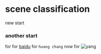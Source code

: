 # scene classification
new start 
### another start 
for
for 
[baidu](https://www.baidu.com)
for `huang chang` now
for ![yang](http://www.baidu.com/img/bdlogo.gif)
